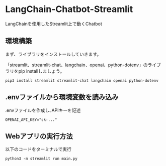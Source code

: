 # LangChain-Chatbot-Streamlit
LangChainを使用したStreamlit上で動くChatbot

## 環境構築
まず、ライブラリをインストールしていきます。

「streamlit、streamlit-chat、langchain、openai、python-dotenv」のライブラリをpip installしましょう。
```
pip3 install streamlit streamlit-chat langchain openai python-dotenv
```

## .envファイルから環境変数を読み込み
.envファイルを作成し､APIキーを記述
```
OPENAI_API_KEY="sk-..."
```

## Webアプリの実行方法
以下のコードをターミナルで実行
```
python3 -m streamlit run main.py
```
